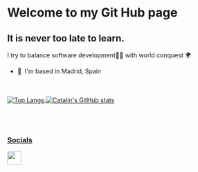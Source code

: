 Welcome to my Git Hub page
=================================

It is never too late to learn.
------------------------------

I try to balance software development👨‍💻 with world conquest 🌍

* 📍  I'm based in Madrid, Spain


<br>
<br>

<a href="https://github.com/anuraghazra/github-readme-stats">
  <img align="center" src="https://github-readme-stats.vercel.app/api/top-langs/?username=Zexas1990&hide=HTML,G-code,scss,css,objective-c,roff&theme=radical&langs_count=6" alt="Top Langs"/>

<a href="https://github.com/anuraghazra/github-readme-stats">
  <img align="center" src="https://github-readme-stats.vercel.app/api?username=Zexas1990&theme=radical" alt="Catalin's GitHub stats"/>
  
<br>
<br>
<br>
<br>
  
### Socials
  
  <a href="https://www.linkedin.com/in/daniel-fernández-louro-54a760233/" target="_blank" rel="noreferrer"><img src="https://raw.githubusercontent.com/danielcranney/readme-generator/main/public/icons/socials/linkedin.svg" width="32" height="32" /></a></p>
